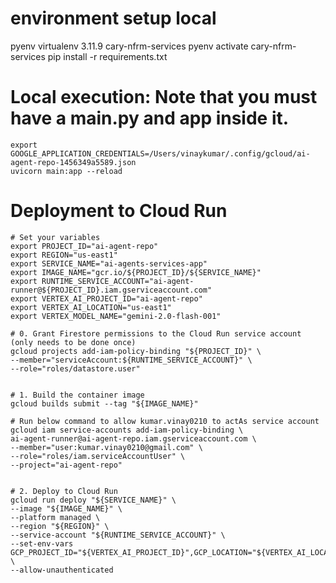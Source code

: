 # environment setup local
pyenv virtualenv 3.11.9 cary-nfrm-services
pyenv activate cary-nfrm-services
pip install -r requirements.txt

# Local execution: Note that you must have a main.py and app inside it.
    export GOOGLE_APPLICATION_CREDENTIALS=/Users/vinaykumar/.config/gcloud/ai-agent-repo-1456349a5589.json
    uvicorn main:app --reload

# Deployment to Cloud Run
    # Set your variables
    export PROJECT_ID="ai-agent-repo"
    export REGION="us-east1"
    export SERVICE_NAME="ai-agents-services-app"
    export IMAGE_NAME="gcr.io/${PROJECT_ID}/${SERVICE_NAME}"
    export RUNTIME_SERVICE_ACCOUNT="ai-agent-runner@${PROJECT_ID}.iam.gserviceaccount.com" 
    export VERTEX_AI_PROJECT_ID="ai-agent-repo" 
    export VERTEX_AI_LOCATION="us-east1"
    export VERTEX_MODEL_NAME="gemini-2.0-flash-001"

    # 0. Grant Firestore permissions to the Cloud Run service account (only needs to be done once)
    gcloud projects add-iam-policy-binding "${PROJECT_ID}" \
    --member="serviceAccount:${RUNTIME_SERVICE_ACCOUNT}" \
    --role="roles/datastore.user"


    # 1. Build the container image
    gcloud builds submit --tag "${IMAGE_NAME}"

    # Run below command to allow kumar.vinay0210 to actAs service account
    gcloud iam service-accounts add-iam-policy-binding \
    ai-agent-runner@ai-agent-repo.iam.gserviceaccount.com \
    --member="user:kumar.vinay0210@gmail.com" \
    --role="roles/iam.serviceAccountUser" \
    --project="ai-agent-repo"


    # 2. Deploy to Cloud Run
    gcloud run deploy "${SERVICE_NAME}" \
    --image "${IMAGE_NAME}" \
    --platform managed \
    --region "${REGION}" \
    --service-account "${RUNTIME_SERVICE_ACCOUNT}" \
    --set-env-vars GCP_PROJECT_ID="${VERTEX_AI_PROJECT_ID}",GCP_LOCATION="${VERTEX_AI_LOCATION}",VERTEX_MODEL_NAME="${VERTEX_MODEL_NAME}" \
    --allow-unauthenticated
